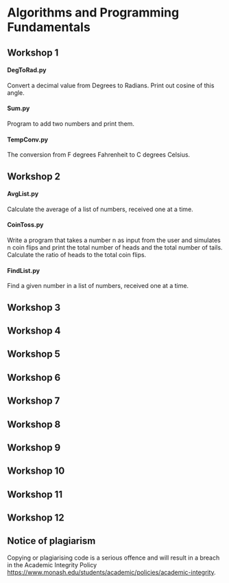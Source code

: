 # Algorithms and Programming Fundamentals

## Workshop 1
#### DegToRad.py
Convert a decimal value from Degrees to Radians. 
Print out cosine of this angle.
#### Sum.py
Program to add two numbers and print them.
#### TempConv.py
The conversion from F degrees Fahrenheit to C degrees Celsius.

## Workshop 2
#### AvgList.py
Calculate the average of a list of numbers, received one at a time.
#### CoinToss.py
Write a program that takes a number n as input from the user and simulates n coin flips and print the total number of heads and the total number of tails. Calculate the ratio of heads to the total coin flips.
#### FindList.py
Find a given number in a list of numbers, received one at a time.

## Workshop 3

## Workshop 4

## Workshop 5

## Workshop 6

## Workshop 7

## Workshop 8

## Workshop 9

## Workshop 10

## Workshop 11

## Workshop 12

## Notice of plagiarism
Copying or plagiarising code is a serious offence and will result in a breach in the Academic Integrity Policy https://www.monash.edu/students/academic/policies/academic-integrity.
